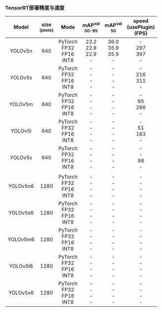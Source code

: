 ### TensorRT部署精度与速度

| Model  |size<br><sup>(pixes) |  Mode | mAP<sup>val<br>50-95 | mAP<sup>val<br>50 | speed<br>(usePlugin)<br>(FPS) |
|:-------:|:-------:|:-------:|:-------:|:-------:|:-------:|
| YOLOv5n | 640 | PyTorch<br>FP32<br>FP16<br>INT8 | 23.2<br>22.9<br>22.9<br>- | 36.0<br>35.9<br>35.9<br>- |-<br>297<br>397<br>- |
| YOLOv5s | 640 | PyTorch<br>FP32<br>FP16<br>INT8 | -<br>-<br>-<br>- | -<br>-<br>-<br>- | -<br>216<br>311<br>- |
| YOLOv5m | 640 | PyTorch<br>FP32<br>FP16<br>INT8 | -<br>-<br>-<br>- | -<br>-<br>-<br>- | -<br>95<br>266<br>- |
| YOLOv5l | 640 | PyTorch<br>FP32<br>FP16<br>INT8 | -<br>-<br>-<br>- | -<br>-<br>-<br>- | -<br>51<br>163<br>- |
| YOLOv5x | 640 | PyTorch<br>FP32<br>FP16<br>INT8 | -<br>-<br>-<br>- | -<br>-<br>-<br>- | -<br>-<br>98<br>- |
| | | | | |
| YOLOv5n6 | 1280 | PyTorch<br>FP32<br>FP16<br>INT8 | -<br>-<br>-<br>- | -<br>-<br>-<br>- | -<br>-<br>-<br>- |
| YOLOv5s6 | 1280 | PyTorch<br>FP32<br>FP16<br>INT8 | -<br>-<br>-<br>- | -<br>-<br>-<br>- | -<br>-<br>-<br>- |
| YOLOv5m6 | 1280 | PyTorch<br>FP32<br>FP16<br>INT8 | -<br>-<br>-<br>- | -<br>-<br>-<br>- | -<br>-<br>-<br>- |
| YOLOv5l6 | 1280 | PyTorch<br>FP32<br>FP16<br>INT8 | -<br>-<br>-<br>- | -<br>-<br>-<br>- | -<br>-<br>-<br>- |
| YOLOv5x6 | 1280 | PyTorch<br>FP32<br>FP16<br>INT8 | -<br>-<br>-<br>- | -<br>-<br>-<br>- | -<br>-<br>-<br>- |
